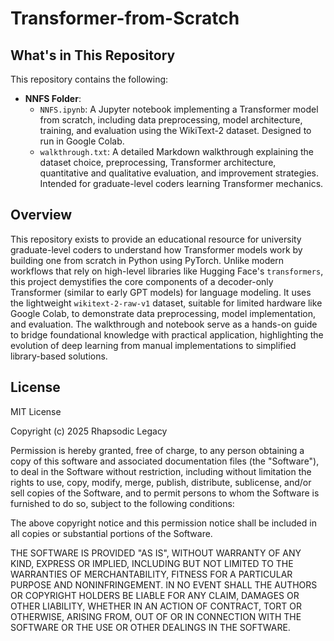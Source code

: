 # Transformer-from-Scratch

## What's in This Repository

This repository contains the following:

- **NNFS Folder**:
  - `NNFS.ipynb`: A Jupyter notebook implementing a Transformer model from scratch, including data preprocessing, model architecture, training, and evaluation using the WikiText-2 dataset. Designed to run in Google Colab.
  - `walkthrough.txt`: A detailed Markdown walkthrough explaining the dataset choice, preprocessing, Transformer architecture, quantitative and qualitative evaluation, and improvement strategies. Intended for graduate-level coders learning Transformer mechanics.

## Overview

This repository exists to provide an educational resource for university graduate-level coders to understand how Transformer models work by building one from scratch in Python using PyTorch. Unlike modern workflows that rely on high-level libraries like Hugging Face's `transformers`, this project demystifies the core components of a decoder-only Transformer (similar to early GPT models) for language modeling. It uses the lightweight `wikitext-2-raw-v1` dataset, suitable for limited hardware like Google Colab, to demonstrate data preprocessing, model implementation, and evaluation. The walkthrough and notebook serve as a hands-on guide to bridge foundational knowledge with practical application, highlighting the evolution of deep learning from manual implementations to simplified library-based solutions.

## License

MIT License

Copyright (c) 2025 Rhapsodic Legacy

Permission is hereby granted, free of charge, to any person obtaining a copy
of this software and associated documentation files (the "Software"), to deal
in the Software without restriction, including without limitation the rights
to use, copy, modify, merge, publish, distribute, sublicense, and/or sell
copies of the Software, and to permit persons to whom the Software is
furnished to do so, subject to the following conditions:

The above copyright notice and this permission notice shall be included in all
copies or substantial portions of the Software.

THE SOFTWARE IS PROVIDED "AS IS", WITHOUT WARRANTY OF ANY KIND, EXPRESS OR
IMPLIED, INCLUDING BUT NOT LIMITED TO THE WARRANTIES OF MERCHANTABILITY,
FITNESS FOR A PARTICULAR PURPOSE AND NONINFRINGEMENT. IN NO EVENT SHALL THE
AUTHORS OR COPYRIGHT HOLDERS BE LIABLE FOR ANY CLAIM, DAMAGES OR OTHER
LIABILITY, WHETHER IN AN ACTION OF CONTRACT, TORT OR OTHERWISE, ARISING FROM,
OUT OF OR IN CONNECTION WITH THE SOFTWARE OR THE USE OR OTHER DEALINGS IN THE
SOFTWARE.
